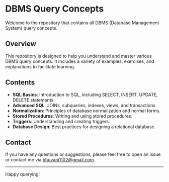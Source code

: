 # DBMS Query Concepts

Welcome to the repository that contains all DBMS (Database Management System) query concepts.

## Overview

This repository is designed to help you understand and master various DBMS query concepts. It includes a variety of examples, exercises, and explanations to facilitate learning.

## Contents

- **SQL Basics**: Introduction to SQL, including SELECT, INSERT, UPDATE, DELETE statements.
- **Advanced SQL**: JOINs, subqueries, indexes, views, and transactions.
- **Normalization**: Principles of database normalization and normal forms.
- **Stored Procedures**: Writing and using stored procedures.
- **Triggers**: Understanding and creating triggers.
- **Database Design**: Best practices for designing a relational database.


## Contact

If you have any questions or suggestions, please feel free to open an issue or contact me via bhuvani1102@gmail.com.

---

Happy querying!
